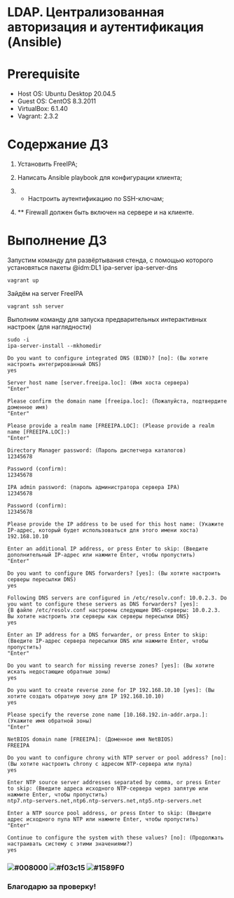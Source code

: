 # LDAP. Централизованная авторизация и аутентификация (Ansible)

# **Prerequisite**

- Host OS: Ubuntu Desktop 20.04.5
- Guest OS: CentOS 8.3.2011
- VirtualBox: 6.1.40
- Vagrant: 2.3.2

# **Содержание ДЗ**

1. Установить FreeIPA;

2. Написать Ansible playbook для конфигурации клиента;

3. * Настроить аутентификацию по SSH-ключам;

4. ** Firewall должен быть включен на сервере и на клиенте.

# **Выполнение ДЗ**

Запустим команду для развёртывания стенда, с помощью которого установяться пакеты @idm:DL1 ipa-server ipa-server-dns
```
vagrant up
```

Зайдём на server FreeIPA
```
vagrant ssh server
```

Выполним команду для запуска предварительных интерактивных настроек (для наглядности)
```
sudo -i
ipa-server-install --mkhomedir

Do you want to configure integrated DNS (BIND)? [no]: (Вы хотите настроить интегрированный DNS)
yes

Server host name [server.freeipa.loc]: (Имя хоста сервера)
"Enter"

Please confirm the domain name [freeipa.loc]: (Пожалуйста, подтвердите доменное имя)
"Enter"

Please provide a realm name [FREEIPA.LOC]: (Please provide a realm name [FREEIPA.LOC]:)
"Enter"

Directory Manager password: (Пароль диспетчера каталогов)
12345678

Password (confirm):
12345678

IPA admin password: (пароль администратора сервера IPA)
12345678

Password (confirm):
12345678

Please provide the IP address to be used for this host name: (Укажите IP-адрес, который будет использоваться для этого имени хоста)
192.168.10.10

Enter an additional IP address, or press Enter to skip: (Введите дополнительный IP-адрес или нажмите Enter, чтобы пропустить)
"Enter"

Do you want to configure DNS forwarders? [yes]: (Вы хотите настроить серверы пересылки DNS)
yes

Following DNS servers are configured in /etc/resolv.conf: 10.0.2.3. Do you want to configure these servers as DNS forwarders? [yes]:
{В файле /etc/resolv.conf настроены следующие DNS-серверы: 10.0.2.3. Вы хотите настроить эти серверы как серверы пересылки DNS}
yes

Enter an IP address for a DNS forwarder, or press Enter to skip: (Введите IP-адрес сервера пересылки DNS или нажмите Enter, чтобы пропустить)
"Enter"

Do you want to search for missing reverse zones? [yes]: (Вы хотите искать недостающие обратные зоны)
yes

Do you want to create reverse zone for IP 192.168.10.10 [yes]: (Вы хотите создать обратную зону для IP 192.168.10.10)
yes

Please specify the reverse zone name [10.168.192.in-addr.arpa.]: (Укажите имя обратной зоны)
"Enter"

NetBIOS domain name [FREEIPA]: (Доменное имя NetBIOS)
FREEIPA

Do you want to configure chrony with NTP server or pool address? [no]: (Вы хотите настроить chrony с адресом NTP-сервера или пула)
yes

Enter NTP source server addresses separated by comma, or press Enter to skip: (Введите адреса исходного NTP-сервера через запятую или нажмите Enter, чтобы пропустить)
ntp7.ntp-servers.net,ntp6.ntp-servers.net,ntp5.ntp-servers.net

Enter a NTP source pool address, or press Enter to skip: (Введите адрес исходного пула NTP или нажмите Enter, чтобы пропустить)
"Enter"

Continue to configure the system with these values? [no]: (Продолжать настраивать систему с этими значениями?)
yes
```

















### ![#008000](https://placehold.co/15x15/008000/008000.png) ![#f03c15](https://placehold.co/15x15/f03c15/f03c15.png) ![#1589F0](https://placehold.co/15x15/1589F0/1589F0.png)
### Благодарю за проверку!
